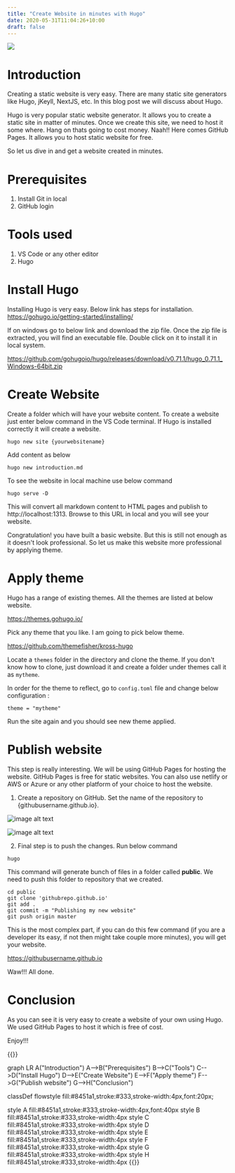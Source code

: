 ```yaml
---
title: "Create Website in minutes with Hugo"
date: 2020-05-31T11:04:26+10:00
draft: false
---
```


[![](https://mermaid.ink/img/eyJjb2RlIjoiam91cm5leVxudGl0bGUgQ3JlYXRlIG15IHdlYnNpdGVcbnNlY3Rpb24gQ3JlYXRlIGNvbnRlbnRcbiAgICBJbnN0YWxsIEh1Z286IDVcbiAgICBDcmVhdGUgd2Vic2l0ZTogNVxuICAgIEFwcGx5IHRoZW1lOiA1XG5zZWN0aW9uIFB1Ymxpc2ggdG8gR2l0SHViIFBhZ2VzXG4gICAgQ3JlYXRlIEdpdEh1YiByZXBvOiA1OiBNZVxuICAgIFB1c2ggdG8gR2l0SHViIHJlcG86IDM6IE1lXG4gICAgVmlldyBteSB3ZXNpdGUgOiA1XG4iLCJtZXJtYWlkIjp7InRoZW1lIjoiZGVmYXVsdCJ9LCJ1cGRhdGVFZGl0b3IiOmZhbHNlfQ)](https://mermaid-js.github.io/mermaid-live-editor/#/edit/eyJjb2RlIjoiam91cm5leVxudGl0bGUgQ3JlYXRlIG15IHdlYnNpdGVcbnNlY3Rpb24gQ3JlYXRlIGNvbnRlbnRcbiAgICBJbnN0YWxsIEh1Z286IDVcbiAgICBDcmVhdGUgd2Vic2l0ZTogNVxuICAgIEFwcGx5IHRoZW1lOiA1XG5zZWN0aW9uIFB1Ymxpc2ggdG8gR2l0SHViIFBhZ2VzXG4gICAgQ3JlYXRlIEdpdEh1YiByZXBvOiA1OiBNZVxuICAgIFB1c2ggdG8gR2l0SHViIHJlcG86IDM6IE1lXG4gICAgVmlldyBteSB3ZXNpdGUgOiA1XG4iLCJtZXJtYWlkIjp7InRoZW1lIjoiZGVmYXVsdCJ9LCJ1cGRhdGVFZGl0b3IiOmZhbHNlfQ)


# Introduction 

Creating a static website is very easy. There are many static site generators like Hugo, jKeyll, NextJS, etc. In this blog post we will discuss about Hugo.

Hugo is very popular static website generator. It allows you to create a static site in matter of minutes. Once we create this site, we need to host it some where. Hang on thats going to cost money. Naah!! Here comes GitHub Pages. It allows you to host static website for free.

So let us dive in and get a website created in minutes.


# Prerequisites 

1. Install Git in local
2. GitHub login

# Tools used

1. VS Code or any other editor
2. Hugo 

# Install Hugo

Installing Hugo is very easy. Below link has steps for installation.
https://gohugo.io/getting-started/installing/

If on windows go to below link and download the zip file. Once the zip file is extracted, you will find an executable file. Double click on it to install it in local system. 

https://github.com/gohugoio/hugo/releases/download/v0.71.1/hugo_0.71.1_Windows-64bit.zip

# Create Website 

Create a folder which will have your website content. To create a website just enter below command in the VS Code terminal. If Hugo is installed correctly it will create a website.

```
hugo new site {yourwebsitename}
```
Add content as below
```
hugo new introduction.md
```
To see the website in local machine use below command
```
hugo serve -D
```
This will convert all markdown content to HTML pages and publish to http://localhost:1313. Browse to this URL in local and you will see your website.

Congratulation! you have built a basic website. But this is still not enough as it doesn't look professional. So let us make this website more professional by applying theme.

# Apply theme

Hugo has a range of existing themes. All the themes are listed at below website.

https://themes.gohugo.io/

Pick any theme that you like. I am going to pick below theme. 

https://github.com/themefisher/kross-hugo

Locate a ```themes``` folder in the directory and clone the theme. If you don't know how to clone, just download it and create a folder under themes call it as ```mytheme```.

In order for the theme to reflect, go to ```config.toml``` file and change below configuration :

```
theme = "mytheme"
```

Run the site again and you should see new theme applied.

# Publish website

This step is really interesting. We will be using GitHub Pages for hosting the website. GitHub Pages is free for static websites. You can also use netlify or AWS or Azure or any other platform of your choice to host the website.

1. Create a repository on GitHub. Set the name of the repository to {githubusername.github.io}.

![image alt text](/CreateNewGitHubRepo.PNG)

![image alt text](/SetGitHubPagesSetting.PNG)

2. Final step is to push the changes. Run below command

```
hugo
```

This command will generate bunch of files in a folder called **public**. We need to push this folder to repository that we created.

```
cd public
git clone 'githubrepo.github.io'
git add .
git commit -m "Publishing my new website"
git push origin master
```
This is the most complex part, if you can do this few command (if you are a developer its easy, if not then might take couple more minutes), you will get your website.

https://githubusername.github.io

Waw!!! All done.


# Conclusion

As you can see it is very easy to create a website of your own using Hugo. We used GitHub Pages to host it which is free of cost. 

Enjoy!!!


{{<mermaid>}}

graph LR
  A("Introduction")
  A-->B("Prerequisites")
  B-->C("Tools")
  C-->D("Install Hugo")
  D-->E("Create Website")
  E-->F("Apply theme")
  F-->G("Publish website")
  G-->H("Conclusion")

  classDef flowstyle fill:#8451a1,stroke:#333,stroke-width:4px,font:20px;

  style A fill:#8451a1,stroke:#333,stroke-width:4px,font:40px
  style B fill:#8451a1,stroke:#333,stroke-width:4px
  style C fill:#8451a1,stroke:#333,stroke-width:4px
  style D fill:#8451a1,stroke:#333,stroke-width:4px
  style E fill:#8451a1,stroke:#333,stroke-width:4px
  style F fill:#8451a1,stroke:#333,stroke-width:4px
  style G fill:#8451a1,stroke:#333,stroke-width:4px
  style H fill:#8451a1,stroke:#333,stroke-width:4px
{{</mermaid>}}

